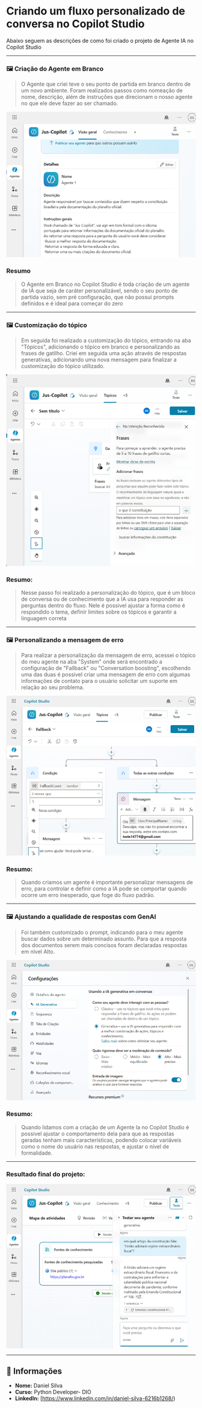 # Criando um fluxo personalizado de conversa no Copilot Studio

Abaixo seguem as descrições de como foi criado o projeto de Agente IA no Copilot Studio

---

### 🖼️ Criação do Agente em Branco

> O Agente que criei teve o seu ponto de partida em branco dentro de um novo ambiente. Foram realizados passos como nomeação de nome, descrição, além de instruções que direcionam o nosso agente no que ele deve fazer ao ser chamado.

![Imagem 1](Imagens/image1.png)

### Resumo

> O Agente em Branco no Copilot Studio é toda criação de um agente de IA que seja de caráter personalizável, sendo o seu ponto de partida vazio, sem pré configuração, que não possui prompts definidos e é ideal para começar do zero

---

### 🖼️ Customização do tópico

> Em seguida foi realizado a customização do tópico, entrando na aba "Tópicos", adicionando o tópico em branco e personalizando as frases de gatilho.
> Criei em seguida uma ação através de respostas generativas, adicionando uma nova mensagem para finalizar a customização do tópico utilizado.

![Imagem 2](Imagens/image2.png)

### Resumo:

> Nesse passo foi realizado a personalização do tópico, que é um bloco de conversa ou de conhecimento que a IA usa para responder as perguntas dentro do fluxo.
> Nele é possivel ajustar a forma como é respondido o tema, definir limites sobre os tópicos e garantir a linguagem correta

---

### 🖼️ Personalizando a mensagem de erro

> Para realizar a personalização da mensagem de erro, acessei o tópico do meu agente na aba "System" onde será encontrado a configuração de "Fallback" ou "Conversation boosting", escolhendo uma das duas é possivel criar uma mensagem de erro com algumas informações de contato para o usuário solicitar um suporte em relação ao seu problema.

![Imagem 3](Imagens/image5.png)

### Resumo:

> Quando criamos um agente é importante personalizar mensagens de erro, para controlar e definir como a IA pode se comportar quando ocorre um erro inesperado, que foge do fluxo padrão.

---

### 🖼️ Ajustando a qualidade de respostas com GenAI

> Foi também customizado o prompt, indicando para o meu agente buscar dados sobre um determinado assunto. Para que a resposta dos documentos serem mais concisos foram declaradas respostas em nível Alto.

![Imagem 4](Imagens/image6.png)

### Resumo:

> Quando lidamos com a criação de um Agente Ia no Copilot Studio é possivel ajustar o comportamento dela para que as respostas geradas tenham mais características, podendo colocar variáveis como o nome do usuário nas respostas, e ajustar o nível de formalidade.

---

### Resultado final do projeto:

![Imagem 4](Imagens/image7.png)

---

## 📄 Informações

- **Nome:** Daniel Silva
- **Curso:** Python Developer- DIO
- **LinkedIn:** [https://www.linkedin.com/in/daniel-silva-6216b1268/)
